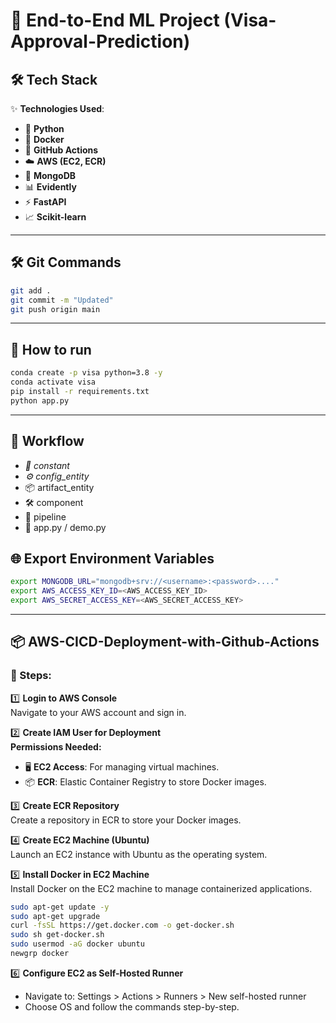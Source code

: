 # 🌟 End-to-End ML Project (Visa-Approval-Prediction)

## 🛠️ Tech Stack
✨ **Technologies Used**:  
- 🐍 **Python**  
- 🐋 **Docker**  
- 🤖 **GitHub Actions**  
- ☁️ **AWS (EC2, ECR)**  
- 🍃 **MongoDB**  
- 📊 **Evidently**  
- ⚡ **FastAPI**  
- 📈 **Scikit-learn**

---

## 🛠️ Git Commands
```bash
git add .
git commit -m "Updated"
git push origin main
```
---

## 🚀 How to run
```bash
conda create -p visa python=3.8 -y
conda activate visa
pip install -r requirements.txt
python app.py
```
---

## 🔄 Workflow
- *📝 constant*
- *⚙️ config_entity*
- 📦 artifact_entity
- 🛠️ component
- 🔗 pipeline
- 🚀 app.py / demo.py

## 🌐 Export Environment Variables

```bash
export MONGODB_URL="mongodb+srv://<username>:<password>...."
export AWS_ACCESS_KEY_ID=<AWS_ACCESS_KEY_ID>
export AWS_SECRET_ACCESS_KEY=<AWS_SECRET_ACCESS_KEY>
```
---

## 📦 AWS-CICD-Deployment-with-Github-Actions

### 🏁 Steps:

1️⃣ **Login to AWS Console**  
   Navigate to your AWS account and sign in.  


2️⃣ **Create IAM User for Deployment**  
   **Permissions Needed:**  
   - 🖥️ **EC2 Access**: For managing virtual machines.  
   - 📦 **ECR**: Elastic Container Registry to store Docker images.

3️⃣ **Create ECR Repository**  
   Create a repository in ECR to store your Docker images.  

4️⃣ **Create EC2 Machine (Ubuntu)**  
   Launch an EC2 instance with Ubuntu as the operating system.  

5️⃣ **Install Docker in EC2 Machine**  
   Install Docker on the EC2 machine to manage containerized applications.  


```bash
sudo apt-get update -y
sudo apt-get upgrade
curl -fsSL https://get.docker.com -o get-docker.sh
sudo sh get-docker.sh
sudo usermod -aG docker ubuntu
newgrp docker
```
6️⃣ **Configure EC2 as Self-Hosted Runner**
- Navigate to: Settings > Actions > Runners > New self-hosted runner
- Choose OS and follow the commands step-by-step.

